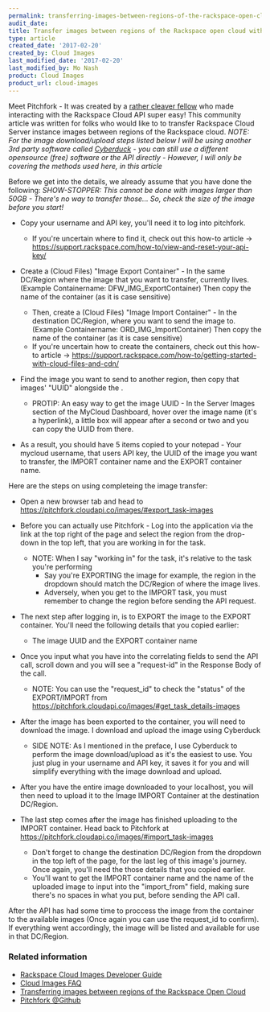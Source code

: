 ```yaml
---
permalink: transferring-images-between-regions-of-the-rackspace-open-cloud-with-pitchfork/
audit_date:
title: Transfer images between regions of the Rackspace open cloud with pitchfork
type: article
created_date: '2017-02-20'
created_by: Cloud Images
last_modified_date: '2017-02-20'
last_modified_by: Mo Nash
product: Cloud Images
product_url: cloud-images
---
```


Meet Pitchfork - It was created by a [rather cleaver fellow](https://github.com/oldarmyc@Github) who made interacting with the Rackspace Cloud API super easy!
This community article was written for folks who would like to to transfer Rackspace Cloud Server instance images between regions of the Rackspace cloud.
*NOTE: For the image download/upload steps listed below I will be using another 3rd party software called [Cyberduck](https://cyberduck.io/) - you can still use a different opensource (free) software or the API directly - However, I will only be covering the methods used here, in this article*


Before we get into the details, we already assume that you have done the following:
*SHOW-STOPPER: This cannot be done with images larger than 50GB - There's no way to transfer those... So, check the size of the image before you start!*

-   Copy your username and API key, you'll need it to log into pitchfork.
    -   If you're uncertain where to find it, check out this how-to article -> https://support.rackspace.com/how-to/view-and-reset-your-api-key/

-   Create a (Cloud Files) "Image Export Container" - In the same DC/Region where the image that you want to transfer, currently lives. (Example Containername: DFW_IMG_ExportContainer) Then copy the name of the container (as it is case sensitive)
    -   Then, create a (Cloud Files) "Image Import Container" - In the destination DC/Region, where you want to send the image to. (Example Containername: ORD_IMG_ImportContainer) Then copy the name of the container (as it is case sensitive)
    -   If you're uncertain how to create the containers, check out this how-to article -> https://support.rackspace.com/how-to/getting-started-with-cloud-files-and-cdn/
        
-   Find the image you want to send to another region, then copy that images' "UUID" alongside the .
    -   PROTIP: An easy way to get the image UUID - In the Server Images section of the MyCloud Dashboard, hover over the image name (it's a hyperlink), a little box will appear after a second or two and you can copy the UUID from there.

-   As a result, you should have 5 items copied to your notepad - Your mycloud username, that users API key, the UUID of the image you want to transfer, the IMPORT container name and the EXPORT container name.


Here are the steps on using completeing the image transfer:
-   Open a new browser tab and head to https://pitchfork.cloudapi.co/images/#export_task-images

-   Before you can actually use Pitchfork - Log into the application via the link at the top right of the page and select the region from the drop-down in the top left, that you are working in for the task.
    -   NOTE: When I say "working in" for the task, it's relative to the task you're performing
        -   Say you're EXPORTING the image for example, the region in the dropdown should match the DC/Region of where the image lives.
        -   Adversely, when you get to the IMPORT task, you must remember to change the region before sending the API request.

-   The next step after logging in, is to EXPORT the image to the EXPORT container. You'll need the following details that you copied earlier:
    -   The image UUID and the EXPORT container name

-   Once you input what you have into the correlating fields to send the API call, scroll down and you will see a "request-id" in the Response Body of the call.
    -   NOTE: You can use the "request_id" to check the "status" of the EXPORT/IMPORT from https://pitchfork.cloudapi.co/images/#get_task_details-images

-   After the image has been exported to the container, you will need to download the image. I download and upload the image using Cyberduck
    -   SIDE NOTE: As I mentioned in the preface, I use Cyberduck to perform the image download/upload as it's the easiest to use. You just plug in your username and API key, it saves it for you and will simplify everything with the image download and upload.
    
-   After you have the entire image downloaded to your localhost, you will then need to upload it to the Image IMPORT Container at the destination DC/Region.

-   The last step comes after the image has finished uploading to the IMPORT container. Head back to Pitchfork at https://pitchfork.cloudapi.co/images/#import_task-images
    -   Don't forget to change the destination DC/Region from the dropdown in the top left of the page, for the last leg of this image's journey. Once again, you'll need the those details that you copied earlier.
    -   You'll want to get the IMPORT container name and the name of the uploaded image to input into the "import_from" field, making sure there's no spaces in what you put, before sending the API call.

After the API has had some time to proccess the image from the container to the available images (Once again you can use the request_id to confirm).
    If everything went accordingly, the image will be listed and available for use in that DC/Region.

### Related information

-   [Rackspace Cloud Images Developer Guide](https://developer.rackspace.com/docs/cloud-images/v2/developer-guide/)
-   [Cloud Images FAQ](/how-to/cloud-images-faq)
-   [Transferring images between regions of the Rackspace Open Cloud](/how-to/transferring-images-between-regions-of-the-rackspace-open-cloud)
-   [Pitchfork @Github](https://github.com/oldarmyc/pitchfork)
